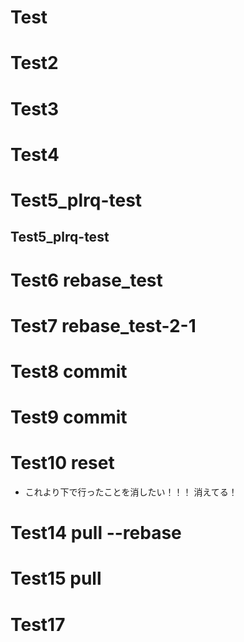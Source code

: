 # Test

# Test2

# Test3

# Test4

# Test5_plrq-test

## Test5_plrq-test

# Test6 rebase_test

# Test7 rebase_test-2-1

# Test8 commit

# Test9 commit

# Test10 reset

- これより下で行ったことを消したい！！！
  消えてる！

# Test14 pull --rebase

# Test15 pull

# Test17
